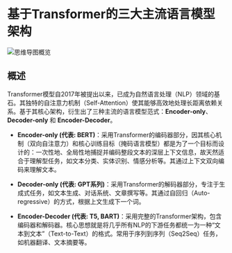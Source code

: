 
# 基于Transformer的三大主流语言模型架构

![思维导图概览](https://storage.googleapis.com/static.aiforpro.com/1689264930263-12826/orignal_033d45c8188ea6891398bb89280d0752.png)

## 概述

Transformer模型自2017年被提出以来，已成为自然语言处理（NLP）领域的基石。其独特的自注意力机制（Self-Attention）使其能够高效地处理长距离依赖关系。基于其核心架构，衍生出了三种主流的语言模型范式：**Encoder-only**、**Decoder-only** 和 **Encoder-Decoder**。

- **Encoder-only (代表: BERT)**：采用Transformer的编码器部分，因其核心机制（双向自注意力）和核心训练目标（掩码语言模型）都是为了一个目标而设计的：一次性地、全局性地捕捉并编码整段文本的深层上下文信息，故天然适合于理解型任务，如文本分类、实体识别、情感分析等。其通过上下文双向编码来理解文本。

- **Decoder-only (代表: GPT系列)**：采用Transformer的解码器部分，专注于生成式任务，如文本生成、对话系统、文章撰写等。其通过自回归（Auto-regressive）的方式，根据上文生成下一个词。

- **Encoder-Decoder (代表: T5, BART)**：采用完整的Transformer架构，包含编码器和解码器。核心思想就是将几乎所有NLP的下游任务都统一为一种“文本到文本”（Text-to-Text）的格式。常用于序列到序列（Seq2Seq）任务，如机器翻译、文本摘要等。

